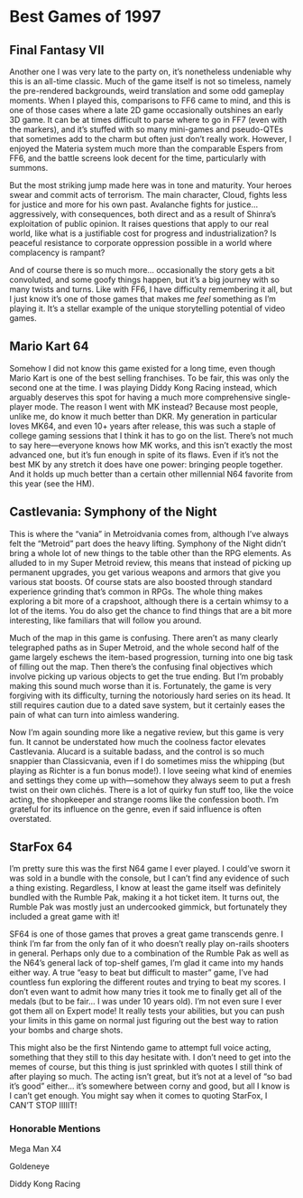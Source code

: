 # Best Games of 1997

## Final Fantasy VII

Another one I was very late to the party on, it’s nonetheless undeniable why this is an all-time classic. Much of the game itself is not so timeless, namely the pre-rendered backgrounds, weird translation and some odd gameplay moments. When I played this, comparisons to FF6 came to mind, and this is one of those cases where a late 2D game occasionally outshines an early 3D game. It can be at times difficult to parse where to go in FF7 (even with the markers), and it’s stuffed with so many mini-games and pseudo-QTEs that sometimes add to the charm but often just don’t really work. However, I enjoyed the Materia system much more than the comparable Espers from FF6, and the battle screens look decent for the time, particularly with summons.

But the most striking jump made here was in tone and maturity. Your heroes swear and commit acts of terrorism. The main character, Cloud, fights less for justice and more for his own past. Avalanche fights for justice… aggressively, with consequences, both direct and as a result of Shinra’s exploitation of public opinion. It raises questions that apply to our real world, like what is a justifiable cost for progress and industrialization? Is peaceful resistance to corporate oppression possible in a world where complacency is rampant? 

And of course there is so much more… occasionally the story gets a bit convoluted, and some goofy things happen, but it’s a big journey with so many twists and turns. Like with FF6, I have difficulty remembering it all, but I just know it’s one of those games that makes me _feel_ something as I’m playing it. It’s a stellar example of the unique storytelling potential of video games.

## Mario Kart 64

Somehow I did not know this game existed for a long time, even though Mario Kart is one of the best selling franchises. To be fair, this was only the second one at the time. I was playing Diddy Kong Racing instead, which arguably deserves this spot for having a much more comprehensive single-player mode. The reason I went with MK instead? Because most people, unlike me, do know it much better than DKR. My generation in particular loves MK64, and even 10+ years after release, this was such a staple of college gaming sessions that I think it has to go on the list. There’s not much to say here—everyone knows how MK works, and this isn’t exactly the most advanced one, but it’s fun enough in spite of its flaws. Even if it’s not the best MK by any stretch it does have one power: bringing people together. And it holds up much better than a certain other millennial N64 favorite from this year (see the HM).

## Castlevania: Symphony of the Night

This is where the “vania” in Metroidvania comes from, although I’ve always felt the “Metroid” part does the heavy lifting. Symphony of the Night didn’t bring a whole lot of new things to the table other than the RPG elements. As alluded to in my Super Metroid review, this means that instead of picking up permanent upgrades, you get various weapons and armors that give you various stat boosts. Of course stats are also boosted through standard experience grinding that’s common in RPGs. The whole thing makes exploring a bit more of a crapshoot, although there is a certain whimsy to a lot of the items. You do also get the chance to find things that are a bit more interesting, like familiars that will follow you around.

Much of the map in this game is confusing. There aren’t as many clearly telegraphed paths as in Super Metroid, and the whole second half of the game largely eschews the item-based progression, turning into one big task of filling out the map. Then there’s the confusing final objectives which involve picking up various objects to get the true ending. But I’m probably making this sound much worse than it is. Fortunately, the game is very forgiving with its difficulty, turning the notoriously hard series on its head. It still requires caution due to a dated save system, but it certainly eases the pain of what can turn into aimless wandering.

Now I’m again sounding more like a negative review, but this game is very fun. It cannot be understated how much the coolness factor elevates Castlevania. Alucard is a suitable badass, and the control is so much snappier than Classicvania, even if I do sometimes miss the whipping (but playing as Richter is a fun bonus mode!). I love seeing what kind of enemies and settings they come up with—somehow they always seem to put a fresh twist on their own clichés. There is a lot of quirky fun stuff too, like the voice acting, the shopkeeper and strange rooms like the confession booth. I’m grateful for its influence on the genre, even if said influence is often overstated.

## StarFox 64

I’m pretty sure this was the first N64 game I ever played. I could’ve sworn it was sold in a bundle with the console, but I can’t find any evidence of such a thing existing. Regardless, I know at least the game itself was definitely bundled with the Rumble Pak, making it a hot ticket item. It turns out, the Rumble Pak was mostly just an undercooked gimmick, but fortunately they included a great game with it!

SF64 is one of those games that proves a great game transcends genre. I think I’m far from the only fan of it who doesn’t really play on-rails shooters in general. Perhaps only due to a combination of the Rumble Pak as well as the N64’s general lack of top-shelf games, I’m glad it came into my hands either way. A true “easy to beat but difficult to master” game, I’ve had countless fun exploring the different routes and trying to beat my scores. I don’t even want to admit how many tries it took me to finally get all of the medals (but to be fair… I was under 10 years old). I’m not even sure I ever got them all on Expert mode! It really tests your abilities, but you can push your limits in this game on normal just figuring out the best way to ration your bombs and charge shots. 

This might also be the first Nintendo game to attempt full voice acting, something that they still to this day hesitate with. I don’t need to get into the memes of course, but this thing is just sprinkled with quotes I still think of after playing so much. The acting isn’t great, but it’s not at a level of “so bad it’s good” either… it’s somewhere between corny and good, but all I know is I can’t get enough. You might say when it comes to quoting StarFox, I CAN’T STOP IIIIIT!

### Honorable Mentions

Mega Man X4

Goldeneye

Diddy Kong Racing